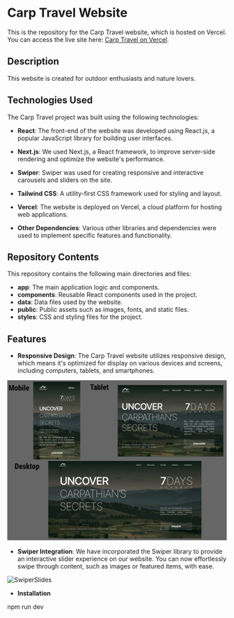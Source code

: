 # Carp Travel Website

This is the repository for the Carp Travel website, which is hosted on Vercel. You can access the live site here: [Carp Travel on Vercel](https://carp-travel-xi.vercel.app/).

## Description

This website is created for outdoor enthusiasts and nature lovers.

## Technologies Used

The Carp Travel project was built using the following technologies:

- **React**: The front-end of the website was developed using React.js, a popular JavaScript library for building user interfaces.

- **Next.js**: We used Next.js, a React framework, to improve server-side rendering and optimize the website's performance.

- **Swiper**: Swiper was used for creating responsive and interactive carousels and sliders on the site.

- **Tailwind CSS**: A utility-first CSS framework used for styling and layout.

- **Vercel**: The website is deployed on Vercel, a cloud platform for hosting web applications.

- **Other Dependencies**: Various other libraries and dependencies were used to implement specific features and functionality.


## Repository Contents

This repository contains the following main directories and files:

- **app**: The main application logic and components.
- **components**: Reusable React components used in the project.
- **data**: Data files used by the website.
- **public**: Public assets such as images, fonts, and static files.
- **styles**: CSS and styling files for the project.

## Features

- **Responsive Design**: The Carp Travel website utilizes responsive design, which means it's optimized for display on various devices and screens, including computers, tablets, and smartphones.

![Adaptive](public/readme/collage.jpg)

- **Swiper Integration**: We have incorporated the Swiper library to provide an interactive slider experience on our website. You can now effortlessly swipe through content, such as images or featured items, with ease.

![SwiperSlides](public/readme/slides.gif)


- **Installation**

npm run dev